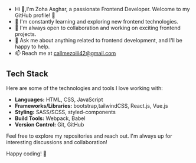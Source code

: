 -  Hi 👋,I'm Zoha Asghar, a passionate Frontend Developer. Welcome to my GitHub profile! 🚀
- 🌱 I'm constantly learning and exploring new frontend technologies.
- 👯 I'm always open to collaboration and working on exciting frontend projects.
- 💬 Ask me about anything related to frontend development, and I'll be happy to help.
- 📫 Reach me at callmezoiii42@gmail.com

## Tech Stack

Here are some of the technologies and tools I love working with:

- **Languages:** HTML, CSS, JavaScript
- **Frameworks/Libraries:** bootstrap,tailwindCSS, React.js, Vue.js
- **Styling:** SASS/SCSS, styled-components
- **Build Tools:** Webpack, Babel
- **Version Control:** Git, GitHub

Feel free to explore my repositories and reach out. I'm always up for interesting discussions and collaboration!

Happy coding! 🚀

